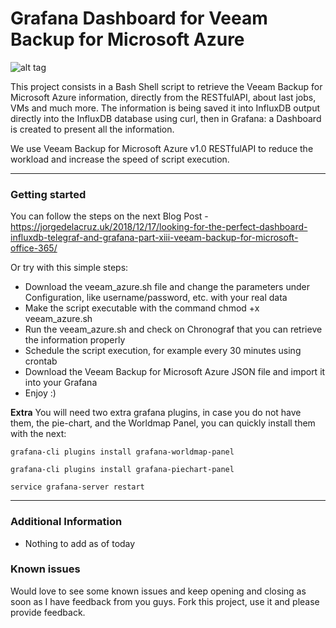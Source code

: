 Grafana Dashboard for Veeam Backup for Microsoft Azure
===================

![alt tag](https://jorgedelacruz.uk/wp-content/uploads/2021/04/veeam-grafana-azure-002.png)

This project consists in a Bash Shell script to retrieve the Veeam Backup for Microsoft Azure information, directly from the RESTfulAPI, about last jobs, VMs and much more. The information is being saved it into InfluxDB output directly into the InfluxDB database using curl, then in Grafana: a Dashboard is created to present all the information.

We use Veeam Backup for Microsoft Azure v1.0 RESTfulAPI to reduce the workload and increase the speed of script execution. 

----------

### Getting started
You can follow the steps on the next Blog Post - https://jorgedelacruz.uk/2018/12/17/looking-for-the-perfect-dashboard-influxdb-telegraf-and-grafana-part-xiii-veeam-backup-for-microsoft-office-365/

Or try with this simple steps:
* Download the veeam_azure.sh file and change the parameters under Configuration, like username/password, etc. with your real data
* Make the script executable with the command chmod +x veeam_azure.sh
* Run the veeam_azure.sh and check on Chronograf that you can retrieve the information properly
* Schedule the script execution, for example every 30 minutes using crontab
* Download the Veeam Backup for Microsoft Azure JSON file and import it into your Grafana
* Enjoy :)

**Extra**
You will need two extra grafana plugins, in case you do not have them, the pie-chart, and the Worldmap Panel, you can quickly install them with the next:

``grafana-cli plugins install grafana-worldmap-panel``

``grafana-cli plugins install grafana-piechart-panel``

``service grafana-server restart``


----------

### Additional Information
* Nothing to add as of today

### Known issues 
Would love to see some known issues and keep opening and closing as soon as I have feedback from you guys. Fork this project, use it and please provide feedback.